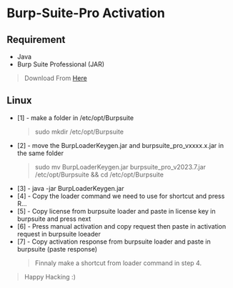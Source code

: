 # Burp-Suite-Pro Activation

## Requirement
- Java
- Burp Suite Professional (JAR)

> Download From [Here](https://portswigger.net/burp/releases#professional 'Burp Suite')


## Linux
- [1] - make a folder in /etc/opt/Burpsuite
  > sudo mkdir /etc/opt/Burpsuite
- [2] - move the BurpLoaderKeygen.jar and burpsuite_pro_vxxxx.x.jar in the same folder
  > sudo mv BurpLoaderKeygen.jar burpsuite_pro_v2023.7.jar /etc/opt/Burpsuite && cd /etc/opt/Burpsuite
- [3] - java -jar BurpLoaderKeygen.jar
- [4] - Copy the loader command we need to use for shortcut and press R...
- [5] - Copy license from burpsuite loader and paste in license key in burpsuite and press next
- [6] - Press manual activation and copy request then paste in activation request in burpsuite loeader
- [7] - Copy activation response from burpsuite loader and paste in burpsuite (paste response) 
  > Finnaly make a shortcut from loader command in step 4.

> Happy Hacking :)
	
<!-- ## Windows
- [1] - java --illegal-access=permit -Dfile.encoding=utf-8 -javaagent:"PATH\loader.jar" -noverify -jar "PATH\burpsuite_pro_v2022.*.*.jar"
- [2] - java -jar keygen.jar
- [3] - Activation
	* Modify License String like "license to Siddharth"
	* Copy License key from keygen.jar and paste in Burp Suite Pro and click Next.
	* Select Manual Activation Option on your bottom Right in Burp Suite Pro.
	* Copy License Request from BurpSuite_Pro and paste in keygen.jar
	* Copy license response from keygen.jar and paste in BurpSuite_Pro, and next and Done
- [4] - Shortcut
* Open Notepad and Paste command at 2.1 and save the file with name burpsuite-pro.bat in PATH\Burp-Suite Folder.
* Open another Notepad and Paste below command and save it with burpsuite-pro.VBS extension in Desktop.
		Set WshShell = CreateObject("WScript.Shell")
		WshShell.Run chr(34) & "PATH\Burp-Suite\burpsuite-pro.bat" & Chr(34), 0
		Set WshShell = Nothing
* For Executing Burpsuite Double Click on burpsuite-pro.VBS file. -->
